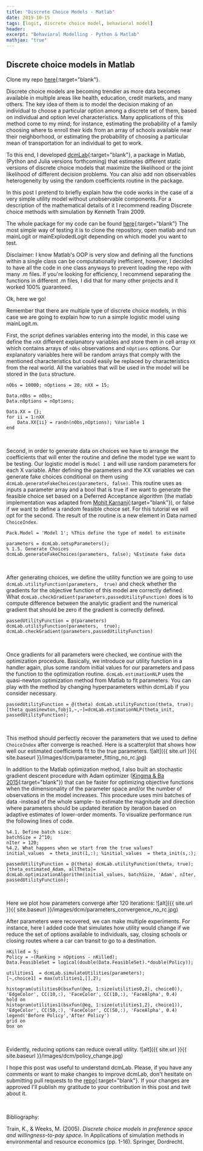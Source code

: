 ```yaml
---
title: "Discrete Choice Models - Matlab"
date: 2019-10-15
tags: [logit, discrete choice model, behavioral model]
header:
excerpt: "Behavioral Modelling - Python & Matlab"
mathjax: "true"
---
```



## Discrete choice models in Matlab

Clone my repo [here](https://github.com/FrancoCalle/DiscreteChoiceModels/blob/master/matlab){:target="blank"}.

Discrete choice models are becoming trendier as more data becomes available in multiple areas like health, education, credit markets, and many others. The key idea of them is to model the decision making of an individual to choose a particular option among a discrete set of them, based on individual and option level characteristics. Many applications of this method come to my mind; for instance, estimating the probability of a family choosing where to enroll their kids from an array of schools available near their neighborhood, or estimating the probability of choosing a particular mean of transportation for an individual to get to work.

<!-- *italics* -->

To this end, I developed [dcmLab](https://github.com/FrancoCalle/DiscreteChoiceModels/blob/master/matlab/dcmLab.m){:target="blank"}, a package in Matlab, (Python and Julia versions forthcoming) that estimates different static versions of discrete choice models that maximize the likelihood or the joint likelihood of different decision problems. You can also add non observables heterogeneity by using the random coefficients routine in the package.

In this post I pretend to briefly explain how the code works in the case of a very simple utility model without unobservable components. For a description of the mathematical details of it I recommend reading Discrete choice methods with simulation by Kenneth Train 2009.

The whole package for my code can be found [here](https://github.com/FrancoCalle/DiscreteChoiceModels/tree/master/matlab){:target="blank"}
The most simple way of testing it is to clone the repository, open matlab and run mainLogit or mainExplodedLogit depending on which model you want to test.

Disclaimer: I know Matlab's OOP is very slow and defining all the functions within a single class can be computationally inefficient, however, I decided to have all the code in one class anyways to prevent loading the repo with many .m files. If you're looking for efficiency, I recommend separating the functions in different .m files, I did that for many other projects and it worked 100% guaranteed.

Ok, here we go!

Remember that there are multiple type of discrete choice models, in this case we are going to explain how to run a simple logistic model using mainLogit.m.

First, the script defines variables entering into the model, in this case we define the `nXX` different explanatory variables and store them in cell array `XX` which contains arrays of `nObs` observations and `nOptions` options. Our explanatory variables here will be random arrays that comply with the mentioned characteristics but could easily be replaced by characteristics from the real world. All the variables that will be used in the model will be stored in the `Data` structure.

```
nObs = 10000; nOptions = 20; nXX = 15;

Data.nObs = nObs;
Data.nOptions = nOptions;

Data.XX = {};
for ii = 1:nXX
    Data.XX{ii} = randn(nObs,nOptions); %Variable 1
end
```

<p>&nbsp;</p>

Second, in order to generate data on choices we have to arrange the coefficients that will enter the routine and define the model type we want to be testing. Our logistic model is  `Model 1` and will use random parameters for each X variable. After defining the parameters and the XX variables we can generate fake choices conditional on them using `dcmLab.generateFakeChoices(parameters, false)`. This routine uses as inputs a parameter array and a bool that is true if we want to generate the feasible choice set based on a Deferred Acceptance algorithm (the matlab implementation was adapted from [Mohit Karnani](https://github.com/mohitkarnani){:target="blank"}), or false if we want to define a random feasible choice set. For this tutorial we will opt for the second. The result of the routine is a new element in Data named `ChoiceIndex`.

```
Pack.Model = 'Model 1'; %This define the type of model to estimate

parameters = dcmLab.setupParameters();
% 1.5. Generate Choices
dcmLab.generateFakeChoices(parameters, false); %Estimate fake data
```

<p>&nbsp;</p>


After generating choices, we define the utility function we are going to use `dcmLab.utilityFunction(parameters,  true)` and check whether the gradients for the objective function of this model are correctly defined. What `dcmLab.checkGradient(parameters,passedUtilityFunction)` does is to compute difference between the analytic gradient and the numerical gradient that should be zero if the gradient is correctly defined.

```
passedUtilityFunction = @(parameters) dcmLab.utilityFunction(parameters,  true);
dcmLab.checkGradient(parameters,passedUtilityFunction)
```

<p>&nbsp;</p>

Once gradients for all parameters were checked, we continue with the optimization procedure. Basically, we introduce our utility function in a handler again, plus some random initial values for our parameters and pass the function to the optimization routine. `dcmLab.estimationNLP` uses the quasi-newton optimization method from Matlab to fit parameters. You can play with the method by changing hyperparameters within dcmLab if you consider necessary.

```
passedUtilityFunction = @(theta) dcmLab.utilityFunction(theta, true);
[theta_quasinewton,fobj1,~,~]=dcmLab.estimationNLP(theta_init, passedUtilityFunction);
```

<p>&nbsp;</p>

This method should perfectly recover the parameters that we used to define `ChoiceIndex` after converge is reached. Here is a scatterplot that shows how well our estimated coefficients fit to the true parameters.
![alt]({{ site.url }}{{ site.baseurl }}/images/dcm/parameter_fitting_no_rc.jpg)

In addition to the Matlab optimization method, I also built an stochastic gradient descent procedure with Adam optimizer ([Kingma & Ba 2015](https://arxiv.org/abs/1412.6980){:target="blank"}) that can be faster for optimizing objective functions when the dimensionality of the parameter space and/or the number of observations in the model increases. This procedure uses mini batches of data -instead of the whole sample- to estimate the magnitude and direction where parameters should be updated iteration by iteration based on adaptive estimates of lower-order moments. To visualize performance run the following lines of code.

```
%4.1. Define batch size:
batchSize = 2^10;
nIter = 120;
%4.2. What happens when we start from the true values?
initial_values  = theta_init(1,:); %initial_values  = theta_init(s,:);

passedUtilityFunction = @(theta) dcmLab.utilityFunction(theta, true);
[theta_estimated_Adam, allTheta]= dcmLab.optimizationAlgorithm(initial_values, batchSize, 'Adam', nIter, passedUtilityFunction);
```
<p>&nbsp;</p>


Here we plot how parameters converge after 120 iterations:
![alt]({{ site.url }}{{ site.baseurl }}/images/dcm/parameters_convergence_no_rc.jpg)

After parameters were recovered, we can make multiple experiments. For instance, here I added code that simulates how utility would change if we reduce the set of options available to individuals, say, closing schools or closing routes where a car can transit to go to a destination.

```
nKilled = 5;
Policy = ~(Ranking > nOptions - nKilled);
Data.FeasibleSet = logical(double(Data.FeasibleSet).*double(Policy));

utilities1  = dcmLab.simulateUtilities(parameters);
[~,choice1] = max(utilities1,[],2);

histogram(utilities0(bsxfun(@eq, 1:size(utilities0,2), choice0)), 'EdgeColor', CC(10,:), 'FaceColor', CC(10,:), 'FaceAlpha', 0.4)
hold on
histogram(utilities1(bsxfun(@eq, 1:size(utilities1,2), choice1)), 'EdgeColor', CC(50,:), 'FaceColor', CC(50,:), 'FaceAlpha', 0.4)
legend('Before Policy','After Policy')
grid on
box on
```

<p>&nbsp;</p>

Evidently, reducing options can reduce overall utility.
![alt]({{ site.url }}{{ site.baseurl }}/images/dcm/policy_change.jpg)

I hope this post was useful to understand dcmLab. Please, if you have any comments or want to make changes to improve dcmLab, don't hesitate on submitting pull requests to the [repo](https://github.com/FrancoCalle/DiscreteChoiceModels){:target="blank"}. If your changes are approved I'll publish my gratitude to your contribution in this post and twit about it.

<p>&nbsp;</p>

Bibliography:

Train, K., & Weeks, M. (2005). <em>Discrete choice models in preference space and willingness-to-pay space</em>. In Applications of simulation methods in environmental and resource economics (pp. 1-16). Springer, Dordrecht.

<!-- Python code block:
```python
    import numpy as np

    def test_function(x, y):
      z = np.sum(x,y)
      return z
``` -->
